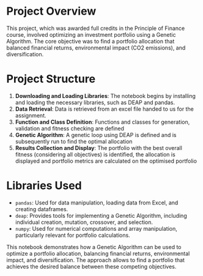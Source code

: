# Project Overview
This project, which was awarded full credits in the Principle of Finance course, involved optimizing an investment portfolio using a Genetic Algorithm. The core objective was to find a portfolio allocation that balanced financial returns, environmental impact (CO2 emissions), and diversification.

# Project Structure
1. **Downloading and Loading Libraries**: The notebook begins by installing and loading the necessary libraries, such as DEAP and pandas.
2. **Data Retrieval**: Data is retrieved from an excel file handed to us for the assignment.
3. **Function and Class Definition**: Functions and classes for generation, validation and fitness checking are defined 
4. **Genetic Algorithm**: A genetic loop using DEAP is defined and is subsequently run to find the optimal allocation
5. **Results Collection and Display**: The portfolio with the best overall fitness (considering all objectives) is identified, the allocation is displayed and portfolio metrics are calculated on the optimised portfolio 
# Libraries Used
  - `pandas`: Used for data manipulation, loading data from Excel, and creating dataframes.
  - `deap`:  Provides tools for implementing a Genetic Algorithm, including individual creation, mutation, crossover, and selection.
  - `numpy`: Used for numerical computations and array manipulation, particularly relevant for portfolio calculations.

This notebook demonstrates how a Genetic Algorithm can be used to optimize a portfolio allocation, balancing financial returns, 
environmental impact, and diversification. The approach allows to find a portfolio that achieves the desired balance between these competing objectives.
